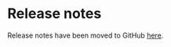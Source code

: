 [//]: # (##############################################################################################)
[//]: # (Copyright Accenture. All Rights Reserved.)
[//]: # (SPDX-License-Identifier: Apache-2.0)
[//]: # (##############################################################################################)

# Release notes
Release notes have been moved to GitHub [here](https://github.com/hyperledger/bevel/releases).
